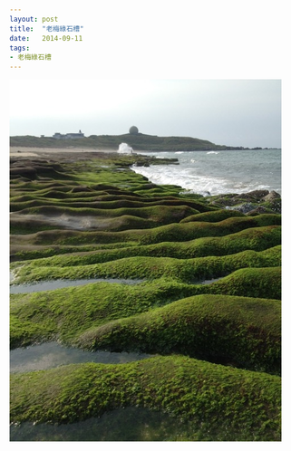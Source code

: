 ```yaml
---
layout: post
title:  "老梅綠石槽"
date:   2014-09-11
tags:
- 老梅綠石槽
---
```

![老梅綠石槽](/media/2014-09-11-老梅綠石槽.jpeg)